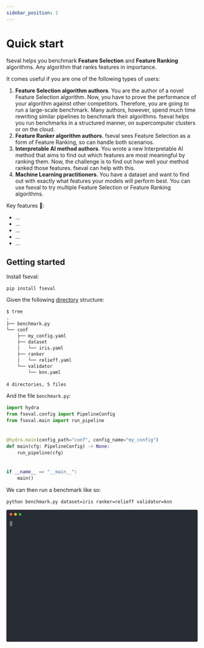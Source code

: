 ```yaml
---
sidebar_position: 1
---
```


# Quick start

fseval helps you benchmark **Feature Selection** and **Feature Ranking** algorithms. Any algorithm that ranks features in importance.

It comes useful if you are one of the following types of users:
1. **Feature Selection algorithm authors**. You are the author of a novel Feature Selection algorithm. Now, you have to prove the performance of your algorithm against other competitors. Therefore, you are going to run a large-scale benchmark. Many authors, however, spend much time rewriting similar pipelines to benchmark their algorithms. fseval helps you run benchmarks in a structured manner, on supercomputer clusters or on the cloud.
2. **Feature Ranker algorithm authors**. fseval sees Feature Selection as a form of Feature Ranking, so can handle both scenarios.
3. **Interpretable AI method authors**. You wrote a new Interpretable AI method that aims to find out which features are most meaningful by ranking them. Now, the challenge is to find out how well your method ranked those features. fseval can help with this.
4. **Machine Learning practitioners**. You have a dataset and want to find out with exactly what features your models will perform best. You can use fseval to try multiple Feature Selection or Feature Ranking algorithms.



Key features 🚀:
- ...
- ...
- ...
- ...
- ...

## Getting started

Install fseval:
```shell
pip install fseval
```
<!-- 
Also, we are going to use some external resources. We are going to use:

- [openml](https://openml.github.io/openml-python/main/#how-to-get-openml-for-python) for datasets
- [skrebate](https://github.com/EpistasisLab/scikit-rebate) for 
-  -->

<!-- ```shell
pip install openml skrebate
``` -->

Given the following [directory](https://github.com/dunnkers/fseval/tree/master/examples/quick-start) structure:
```shell
$ tree
.
├── benchmark.py
└── conf
    ├── my_config.yaml
    ├── dataset
    │   └── iris.yaml
    ├── ranker
    │   └── relieff.yaml
    └── validator
        └── knn.yaml

4 directories, 5 files
```


And the file `benchmark.py`:
```python title="benchmark.py"
import hydra
from fseval.config import PipelineConfig
from fseval.main import run_pipeline


@hydra.main(config_path="conf", config_name="my_config")
def main(cfg: PipelineConfig) -> None:
    run_pipeline(cfg)


if __name__ == "__main__":
    main()
```


We can then run a benchmark like so:
```shell
python benchmark.py dataset=iris ranker=relieff validator=knn
```
![Locale Dropdown](/img/quick-start/terminal.svg)